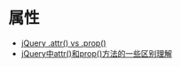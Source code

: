 # 属性

- [jQuery .attr() vs .prop()](https://cythilya.github.io/2017/09/10/jquery-attr-vs-prop/)
- [jQuery中attr()和prop()方法的一些区别理解](https://segmentfault.com/a/1190000002680303)

